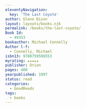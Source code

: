 ```yaml
---
eleventyNavigation:
  key: 'The Last Coyote'
author: Glenn Dixon
layout: layouts/books.njk
permalink: /books/the-last-coyote/
Book Id:
  - 49353
bookauthor: Michael Connelly
Author l-f:
  - Connelly, Michael
isbn13: 9780759598553
myrating: ★★★★★
publisher: Orion
pages: 400
yearpublished: 1997
status: read
categories:
  - GoodReads
tags:
  - books
---
```

